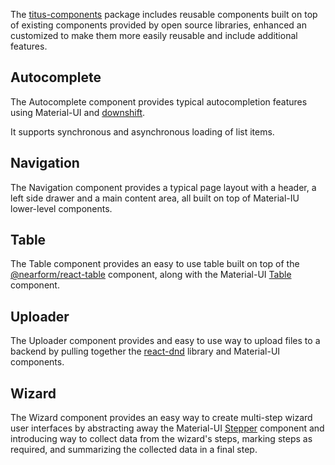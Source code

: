 The [titus-components](https://www.npmjs.com/package/@nearform/titus-components) package includes reusable components built on top of existing components provided by open source libraries, enhanced an customized to make them more easily reusable and include additional features.

## Autocomplete

The Autocomplete component provides typical autocompletion features using Material-UI and  [downshift](https://github.com/paypal/downshift).

It supports synchronous and asynchronous loading of list items.

## Navigation

The Navigation component provides a typical page layout with a header, a left side drawer and a main content area, all built on top of Material-IU lower-level components.

## Table

The Table component provides an easy to use table built on top of the [@nearform/react-table](https://github.com/nearform/react-table) component, along with the Material-UI [Table](https://material-ui.com/demos/tables/) component.

## Uploader

The Uploader component provides and easy to use way to upload files to a backend by pulling together the [react-dnd](https://github.com/react-dnd/react-dnd) library and Material-UI components.

## Wizard

The Wizard component provides an easy way to create multi-step wizard user interfaces by abstracting away the Material-UI [Stepper](https://material-ui.com/demos/steppers/) component and introducing way to collect data from the wizard's steps, marking steps as required, and summarizing the collected data in a final step.